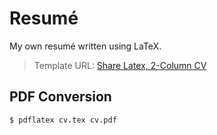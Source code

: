 # Resumé

My own resumé written using LaTeX.

> Template URL: [Share Latex, 2-Column CV](https://www.sharelatex.com/templates/cv-or-resume/two-column-cv)

## PDF Conversion

```bash
$ pdflatex cv.tex cv.pdf
```